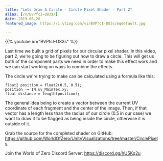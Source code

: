 ```yaml
---
title: "Lets Draw A Circle - Circle Pixel Shader - Part 2"
alias: [/v/BVPfcI-O83s/]
date: 2019-06-20
featured_image: https://i.ytimg.com/vi/BVPfcI-O83s/mqdefault.jpg

---
```


{{% youtube id="BVPfcI-O83s" %}}

Last time we built a grid of pixels for our circular pixel shader. In this video, part 2, we're going to be figuring out how to draw a circle. This will get us both of the component parts we need in order to make this effect work and we can start working on ways to combine the effects.

The circle we're trying to make can be calculated using a formula like this:

```shader
float2 position = float2(0.5, 0.5);
position -= IN.uv_MainTex.xy;
float distance = length(position);
```

The general idea being to create a vector between the current UV coordinate of each fragment and the center of the image. Then, if that vector has a length less than the radius of our circle (0.5 in our case) we want to draw it to be flagged as being inside the circle, otherwise it is outside of it.

Grab the source for the completed shader on GitHub: https://github.com/WorldOfZero/UnityVisualizations/tree/master/CirclePixels

Join the World of Zero Discord Server: https://discord.gg/hU5Kq2u